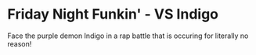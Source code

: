 # Friday Night Funkin' - VS Indigo
Face the purple demon Indigo in a rap battle that is occuring for literally no reason!
